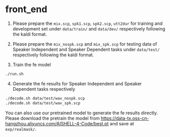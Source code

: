 # front_end

1. Please prepare the `mix.scp`, `spk1.scp`, `spk2.scp`, `utt2dur` for training and development set under `data/train/` and `data/dev/` respectively following the kaldi format.

2. Please prepare the `mix_nospk.scp` and `mix_spk.scp` for testing data of Speaker Independent and Speaker Dependent tasks under `data/test/` respectively following the kaldi format.

3. Train the fe model
```bash
./run.sh
```

4. Generate the fe results for Speaker Independent and Speaker Dependent tasks respectively
```bash
./decode.sh data/test/wav_nospk.scp
./decode.sh data/test/wav_spk.scp
```
You can also use our pretrained model to generate the fe results directly. Please download the pretrain the model from https://data-tx.oss-cn-hangzhou.aliyuncs.com/AISHELL-4-Code/best.pt and save at `exp/realmask/`.
